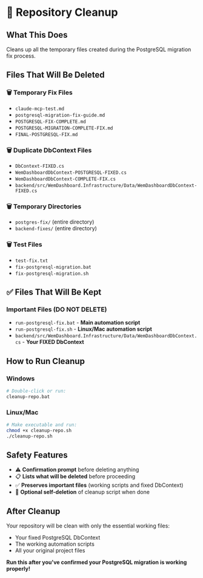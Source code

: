 # 🧹 Repository Cleanup

## What This Does
Cleans up all the temporary files created during the PostgreSQL migration fix process.

## Files That Will Be Deleted

### 🗑️  Temporary Fix Files
- `claude-mcp-test.md`
- `postgresql-migration-fix-guide.md`
- `POSTGRESQL-FIX-COMPLETE.md`
- `POSTGRESQL-MIGRATION-COMPLETE-FIX.md`
- `FINAL-POSTGRESQL-FIX.md`

### 🗑️  Duplicate DbContext Files
- `DbContext-FIXED.cs`
- `WemDashboardDbContext-POSTGRESQL-FIXED.cs`
- `WemDashboardDbContext-COMPLETE-FIX.cs`
- `backend/src/WemDashboard.Infrastructure/Data/WemDashboardDbContext-FIXED.cs`

### 🗑️  Temporary Directories
- `postgres-fix/` (entire directory)
- `backend-fixes/` (entire directory)

### 🗑️  Test Files
- `test-fix.txt`
- `fix-postgresql-migration.bat`
- `fix-postgresql-migration.sh`

## ✅ Files That Will Be Kept

### Important Files (DO NOT DELETE)
- `run-postgresql-fix.bat` - **Main automation script**
- `run-postgresql-fix.sh` - **Linux/Mac automation script**
- `backend/src/WemDashboard.Infrastructure/Data/WemDashboardDbContext.cs` - **Your FIXED DbContext**

## How to Run Cleanup

### Windows
```bash
# Double-click or run:
cleanup-repo.bat
```

### Linux/Mac
```bash
# Make executable and run:
chmod +x cleanup-repo.sh
./cleanup-repo.sh
```

## Safety Features
- ⚠️  **Confirmation prompt** before deleting anything
- 📋 **Lists what will be deleted** before proceeding
- ✅ **Preserves important files** (working scripts and fixed DbContext)
- 🔄 **Optional self-deletion** of cleanup script when done

## After Cleanup
Your repository will be clean with only the essential working files:
- Your fixed PostgreSQL DbContext
- The working automation scripts
- All your original project files

**Run this after you've confirmed your PostgreSQL migration is working properly!**